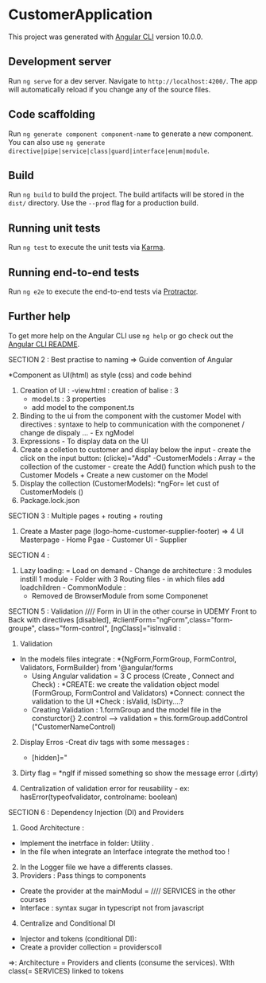 # CustomerApplication

This project was generated with [Angular CLI](https://github.com/angular/angular-cli) version 10.0.0.

## Development server

Run `ng serve` for a dev server. Navigate to `http://localhost:4200/`. The app will automatically reload if you change any of the source files.

## Code scaffolding

Run `ng generate component component-name` to generate a new component. You can also use `ng generate directive|pipe|service|class|guard|interface|enum|module`.

## Build

Run `ng build` to build the project. The build artifacts will be stored in the `dist/` directory. Use the `--prod` flag for a production build.

## Running unit tests

Run `ng test` to execute the unit tests via [Karma](https://karma-runner.github.io).

## Running end-to-end tests

Run `ng e2e` to execute the end-to-end tests via [Protractor](http://www.protractortest.org/).

## Further help

To get more help on the Angular CLI use `ng help` or go check out the [Angular CLI README](https://github.com/angular/angular-cli/blob/master/README.md).



SECTION 2 : Best practise to naming => Guide convention of Angular 

*Component as UI(html) as style (css) and code behind
  1. Creation of UI : 
      -view.html : creation of balise : 3 
      - model.ts : 3 properties 
      - add model to the component.ts
  2. Binding to the ui from the component with the customer Model with directives : syntaxe to help to communication with the componenet / change de dispaly ...
    - Ex ngModel 
  3. Expressions
    - To display data on the UI 
  4. Create a colletion to customer and display below the input
    - create the click on the input button: (clicke)="Add"
    -CustomerModels : Array = the collection of the customer
    - create the Add() function which push to the Customer Models + Create a new customer on the Model
  5. Display the collection (CustomerModels): *ngFor= let cust of CustomerModels () 
  6. Package.lock.json 


  SECTION 3 : Multiple pages + routing + routing 
  1. Create a Master page (logo-home-customer-supplier-footer) =>  4 UI Masterpage - Home Pgae - Customer UI - Supplier
  
  SECTION 4 : 
  1. Lazy loading: = Load on demand
    - Change de architecture : 3 modules instill 1 module
    - Folder with 3 Routing files
    - in which files add loadchildren
    - CommonModule : 
      * Removed de BrowserModule from some Componenet

SECTION 5 : Validation //// Form in UI in the other course in UDEMY Front to Back with directives [disabled], #clientForm="ngForm",class="form-groupe", class="form-control", [ngClass]="isInvalid : 
1. Validation 
  - In the models files integrate : 
    *{NgForm,FormGroup, FormControl, Validators, FormBuilder} from '@angular/forms
    - Using Angular validation = 3 C process (Create , Connect and Check) :
      *CREATE: we create the validation object model (FormGroup, FormControl and Validators)
      *Connect: connect the validation to the UI 
      *Check : isValid, IsDirty....? 
    - Creating Validation : 
      1.formGroup and the model file in the consturctor{}
      2.control --> validation = this.formGroup.addControl ("CustomerNameControl)
  2. Display Erros 
    -Creat div tags with some messages :
      * [hidden]="
  
  3. Dirty flag = *ngIf if missed something so show the message error (.dirty)
  4. Centralization of validation error for reusability
    - ex: hasError(typeofvalidator, controlname: boolean)

SECTION 6 : Dependency Injection (DI) and Providers
1. Good Architecture : 
  - Implement the inetrface in folder: Utility .
  - In the file when integrate an Interface integrate the method too !
2. In the Logger file we have a differents classes.
3. Providers : Pass things to components 
  - Create the provider at the mainModul =  //// SERVICES in the other courses  
  - Interface : syntax sugar in typescript not from javascript
4. Centralize and Conditional DI 
  - Injector and  tokens (conditional DI): 
  - Create a provider collection = providerscoll 

  =>: Architecture = Providers and clients (consume the services). WIth class(= SERVICES) linked to tokens 



